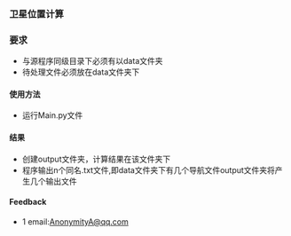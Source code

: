 ### 卫星位置计算  ###
### 要求 ###
- 与源程序同级目录下必须有以data文件夹
- 待处理文件必须放在data文件夹下
#### 使用方法 ####
- 运行Main.py文件
#### 结果  ####
- 创建output文件夹，计算结果在该文件夹下
- 程序输出n个同名.txt文件,即data文件夹下有几个导航文件output文件夹将产生几个输出文件

#### Feedback ####
- 1 email:AnonymityA@qq.com